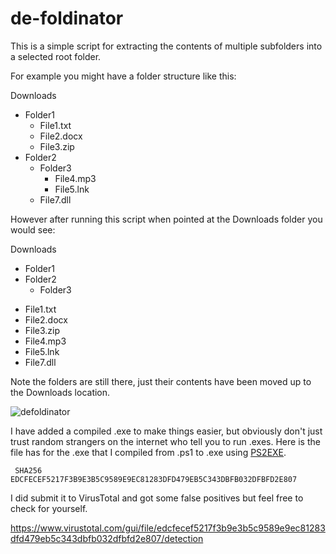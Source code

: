 # de-foldinator


This is a simple script for extracting the contents of multiple subfolders into a selected root folder.

For example you might have a folder structure like this:


Downloads
 - Folder1
    * File1.txt
    * File2.docx
    * File3.zip
 - Folder2
    - Folder3
        * File4.mp3
        * File5.lnk
    * File7.dll
    
However after running this script when pointed at the Downloads folder you would see:


Downloads
 - Folder1
 - Folder2
    - Folder3
 * File1.txt
 * File2.docx
 * File3.zip
 * File4.mp3
 * File5.lnk
 * File7.dll
 
 Note the folders are still there, just their contents have been moved up to the Downloads location.


![defoldinator](https://user-images.githubusercontent.com/13721267/124361070-204b1d80-dbfb-11eb-9e38-dbc98a59f6e8.png)


I have added a compiled .exe to make things easier, but obviously don't just trust random strangers on the internet who tell you to run .exes. Here is the file has for the .exe that I compiled from .ps1 to .exe using [PS2EXE](https://github.com/MScholtes/PS2EXE).

     SHA256          EDCFECEF5217F3B9E3B5C9589E9EC81283DFD479EB5C343DBFB032DFBFD2E807

I did submit it to VirusTotal and got some false positives but feel free to check for yourself.

https://www.virustotal.com/gui/file/edcfecef5217f3b9e3b5c9589e9ec81283dfd479eb5c343dbfb032dfbfd2e807/detection
